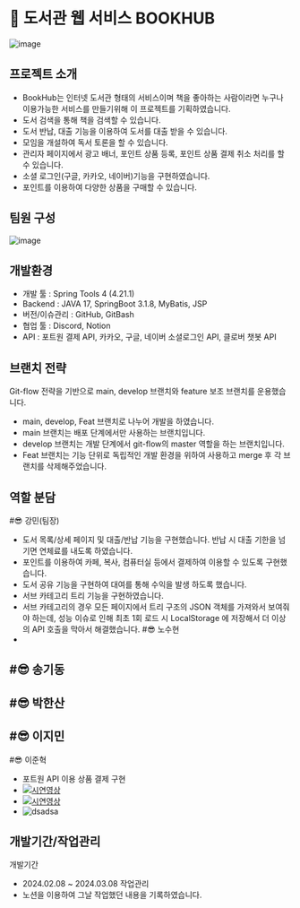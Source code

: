 # 📖 도서관 웹 서비스 BOOKHUB
![image](https://github.com/bugger0330/BookHub/assets/126323071/06435db1-c07b-4f24-8948-99b9aca6e2ef)

## 프로젝트 소개
- BookHub는 인터넷 도서관 형태의 서비스이며 책을 좋아하는 사람이라면 누구나 이용가능한 서비스를 만들기위해 이 프로젝트를 기획하였습니다.
- 도서 검색을 통해 책을 검색할 수 있습니다.
- 도서 반납, 대출 기능을 이용하여 도서를 대출 받을 수 있습니다.
- 모임을 개설하여 독서 토론을 할 수 있습니다.
- 관리자 페이지에서 광고 배너, 포인트 상품 등록, 포인트 상품 결제 취소 처리를 할 수 있습니다.
- 소셜 로그인(구글, 카카오, 네이버)기능을 구현하였습니다.
- 포인트를 이용하여 다양한 상품을 구매할 수 있습니다.

## 팀원 구성
![image](https://github.com/bugger0330/BookHub/assets/126323071/aae290f1-c685-40b8-82ca-8beb678aac09)


## 개발환경
- 개발 툴 : Spring Tools 4 (4.21.1)
- Backend : JAVA 17, SpringBoot 3.1.8, MyBatis, JSP
- 버전/이슈관리 : GitHub, GitBash
- 협업 툴 : Discord, Notion
- API : 포트원 결제 API, 카카오, 구글, 네이버 소셜로그인 API, 클로버 챗봇 API

## 브랜치 전략
Git-flow 전략을 기반으로 main, develop 브랜치와 feature 보조 브랜치를 운용했습니다.
- main, develop, Feat 브랜치로 나누어 개발을 하였습니다.
- main 브랜치는 배포 단계에서만 사용하는 브랜치입니다.
- develop 브랜치는 개발 단계에서 git-flow의 master 역할을 하는 브랜치입니다.
- Feat 브랜치는 기능 단위로 독립적인 개발 환경을 위하여 사용하고 merge 후 각 브랜치를 삭제해주었습니다.

## 역할 분담
#😎 강민(팀장)
- 도서 목록/상세 페이지 및 대출/반납 기능을 구현했습니다. 반납 시 대출 기한을 넘기면 연체료를 내도록 하였습니다.
- 포인트를 이용하여 카페, 복사, 컴퓨터실 등에서 결제하여 이용할 수 있도록 구현했습니다.
- 도서 공유 기능을 구현하여 대여를 통해 수익을 발생 하도록 했습니다.
- 서브 카테고리 트리 기능을 구현하였습니다.
- 서브 카테고리의 경우 모든 페이지에서 트리 구조의 JSON 객체를 가져와서 보여줘야 하는데, 성능 이슈로 인해 최초 1회 로드 시 LocalStorage 에 저장해서 더 이상의 API 호출을 막아서 해결했습니다.
#😎 노수현
-
#😎 송기동
-
#😎 박한산
- 
#😎 이지민
- 
#😎 이준혁
- 포트원 API 이용 상품 결제 구현
- [![시연영상](http://img.youtube.com/vi/YDWpmKiytrk/0.jpg)](https://youtu.be/YDWpmKiytrk)
-  [![시연영상](http://img.youtube.com/vi/PKw6_phIOQM/0.jpg)](https://youtu.be/PKw6_phIOQM)
- ![dsadsa](https://github.com/bugger0330/BookHub/assets/126323071/5fc89bdd-4a93-4251-8fe5-4d2fd908bac9)

## 개발기간/작업관리
개발기간
- 2024.02.08 ~ 2024.03.08
작업관리
- 노션을 이용하여 그날 작업했던 내용을 기록하였습니다.


